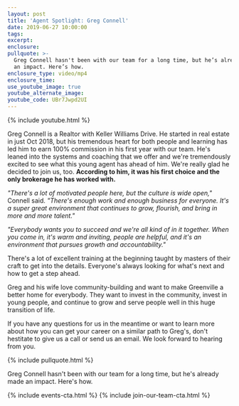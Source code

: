 ```yaml
---
layout: post
title: 'Agent Spotlight: Greg Connell'
date: 2019-06-27 10:00:00
tags:
excerpt:
enclosure:
pullquote: >-
  Greg Connell hasn't been with our team for a long time, but he’s already made
  an impact. Here’s how.
enclosure_type: video/mp4
enclosure_time:
use_youtube_image: true
youtube_alternate_image:
youtube_code: UBr7Jwpd2UI
---
```


{% include youtube.html %}

Greg Connell is a Realtor with Keller Williams Drive. He started in real estate in just Oct 2018, but his tremendous heart for both people and learning has led him to earn 100% commission in his first year with our team. He's leaned into the systems and coaching that we offer and we're tremendously excited to see what this young agent has ahead of him. We're really glad he decided to join us, too. **According to him, it was his first choice and the only brokerage he has worked with.**

*"There's a lot of motivated people here, but the culture is wide open,"* Connell said. *"There's enough work and enough business for everyone. It's a super great environment that continues to grow, flourish, and bring in more and more talent."*

*"Everybody wants you to succeed and we're all kind of in it together. When you come in, it's warm and inviting, people are helpful, and it's an environment that pursues growth and accountability."*

There's a lot of excellent training at the beginning taught by masters of their craft to get into the details. Everyone's always looking for what's next and how to get a step ahead.&nbsp;

Greg and his wife love community-building and want to make Greenville a better home for everybody. They want to invest in the community, invest in young people, and continue to grow and serve people well in this huge transition of life.&nbsp;

If you have any questions for us in the meantime or want to learn more about how you can get your career on a similar path to Greg's, don't hestitate to give us a call or send us an email. We look forward to hearing from you.&nbsp;

{% include pullquote.html %}

Greg Connell hasn't been with our team for a long time, but he's already made an impact. Here's how.

{% include events-cta.html %} {% include join-our-team-cta.html %}
